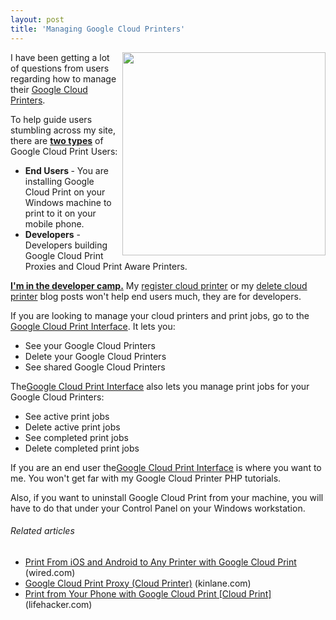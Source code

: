 ```yaml
---
layout: post
title: 'Managing Google Cloud Printers'
---
```

<img src="http://kinlane-productions.s3.amazonaws.com/google-cloud-print/google-cloud-print.png" alt="" width="325" align="right" />I have been getting a lot of questions from users regarding how to manage their <a title="Google Cloud Printers" href="http://www.google.com/landing/cloudprint/win-enable.html" target="_blank">Google Cloud Printers</a>.<p></p>
To help guide users stumbling across my site, there are <span style="text-decoration: underline;"><strong>two types</strong></span> of Google Cloud Print Users:
<ul class="mainlist">
	<li><strong>End Users </strong>- You are installing Google Cloud Print on your Windows machine to print to it on your mobile phone.</li>
	<li><strong>Developers</strong> - Developers building Google Cloud Print Proxies and Cloud Print Aware Printers.</li>
</ul>
<strong><span style="text-decoration: underline;">I'm in the developer camp.</span></strong> My <a title="Register Cloud Printer" href="http://www.kinlane.com/2011/02/google-cloud-print-register/" target="_blank">register cloud printer</a> or my <a title="Delete Cloud Printer" href="http://www.kinlane.com/2011/02/google-cloud-print-delete/" target="_blank">delete cloud printer</a> blog posts won't help end users much, they are for developers.<p></p>
If you are looking to manage your cloud printers and print jobs, go to the <a title="Google Cloud Print Interface" href="http://www.google.com/cloudprint/" target="_blank">Google Cloud Print Interface</a>. It lets you:
<ul class="mainlist">
	<li>See your Google Cloud Printers</li>
	<li>Delete your Google Cloud Printers</li>
	<li>See shared Google Cloud Printers</li>
</ul>
The<a title="Google Cloud Print Interface" href="http://www.google.com/cloudprint/" target="_blank">Google Cloud Print Interface</a> also lets you manage print jobs for your Google Cloud Printers:
<ul class="mainlist">
	<li>See active print jobs</li>
	<li>Delete active print jobs</li>
	<li>See completed print jobs</li>
	<li>Delete completed print jobs</li>
</ul>
If you are an end user the<a title="Google Cloud Print Interface" href="http://www.google.com/cloudprint/" target="_blank">Google Cloud Print Interface</a> is where you want to me. You won't get far with my Google Cloud Printer PHP tutorials.<p></p>
Also, if you want to uninstall Google Cloud Print from your machine, you will have to do that under your Control Panel on your Windows workstation.
<h6 class="zemanta-related-title" style="font-size: 1em;">Related articles</h6>
<ul class="zemanta-article-ul">
	<li class="zemanta-article-ul-li"><a href="http://www.wired.com/gadgetlab/2011/01/print-from-ios-and-android-to-any-printer-with-google-cloud-print/">Print From iOS and Android to Any Printer with Google Cloud Print</a> (wired.com)</li>
	<li class="zemanta-article-ul-li"><a href="http://www.kinlane.com/2011/02/google-cloud-print-proxy-cloud-printer/">Google Cloud Print Proxy (Cloud Printer)</a> (kinlane.com)</li>
	<li class="zemanta-article-ul-li"><a href="http://lifehacker.com/5742035/heres-how-to-print-from-your-phone-with-google-cloud-print">Print from Your Phone with Google Cloud Print [Cloud Print]</a> (lifehacker.com)</li>
</ul>
